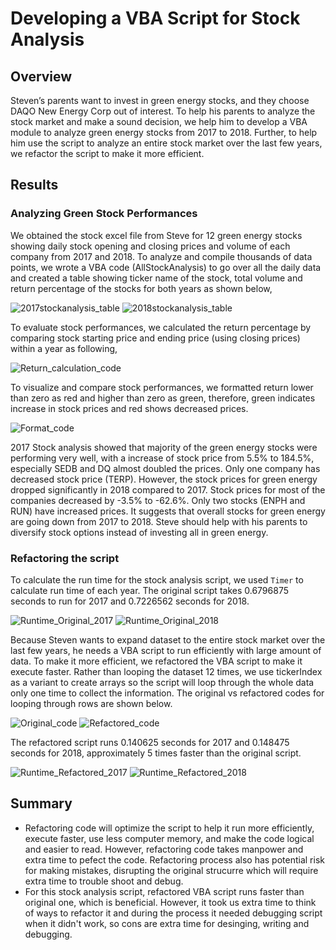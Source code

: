 # Developing a VBA Script for Stock Analysis
## Overview
Steven’s parents want to invest in green energy stocks, and they choose DAQO New Energy Corp out of interest. To help his parents to analyze the stock market and make a sound decision, we help him to develop a VBA module to analyze green energy stocks from 2017 to 2018. Further, to help him use the script to analyze an entire stock market over the last few years, we refactor the script to make it more efficient.
## Results
### Analyzing Green Stock Performances
We obtained the stock excel file from Steve for 12 green energy stocks showing daily stock opening and closing prices and volume of each company from 2017 and 2018. To analyze and compile thousands of data points, we wrote a VBA code (AllStockAnalysis) to go over all the daily data and created a table showing ticker name of the stock, total volume and return percentage of the stocks for both years as shown below,

![2017stockanalysis_table](/Resources/2017_stockanalysis.png)
![2018stockanalysis_table](/Resources/2018_stockanalysis.png)

To evaluate stock performances, we calculated the return percentage by comparing stock starting price and ending price (using closing prices)  within a year as following,

![Return_calculation_code](/Resources/Return.png)

To visualize and compare stock performances, we formatted return lower than zero as red and higher than zero as green, therefore, green indicates increase in stock prices and red shows decreased prices. 

![Format_code](/Resources/Format.png)

2017 Stock analysis showed that majority of the green energy stocks were performing very well, with a increase of stock price from 5.5% to 184.5%, especially SEDB and DQ almost doubled the prices. Only one company has decreased stock price (TERP). However, the stock prices for green energy dropped significantly in 2018 compared to 2017. Stock prices for most of the companies decreased by -3.5% to -62.6%. Only two stocks (ENPH and RUN) have increased prices. It suggests that overall stocks for green energy are going down from 2017 to 2018. Steve should help with his parents to diversify stock options instead of investing all in green energy. 

### Refactoring the script
To calculate the run time for the stock analysis script, we used  `Timer` to calculate run time of each year. The original script takes 0.6796875 seconds to run for 2017 and 0.7226562 seconds for 2018. 

![Runtime_Original_2017](/Resources/Original_2017.png)
![Runtime_Original_2018](/Resources/Original_2018.png)

Because Steven wants to expand dataset to the entire stock market over the last few years, he needs a VBA script to run efficiently with large amount of data. To make it more efficient, we refactored the VBA script to make it execute faster. Rather than looping the dataset 12 times,  we use tickerIndex as a variant to create arrays so the script will loop through the whole data only one time to collect the information. The original vs refactored codes for looping through rows are shown below.

![Original_code](/Resources/Original_code.png)
![Refactored_code](/Resources/Refactored_code.png)

The refactored script runs 0.140625 seconds for 2017 and 0.148475 seconds for 2018, approximately 5 times faster than the original script. 

![Runtime_Refactored_2017](/Resources/VBA_Challenge_2017.png)
![Runtime_Refactored_2018](/Resources/VBA_Challenge_2018.png)

## Summary
- Refactoring code will optimize the script to help it run more efficiently, execute faster, use less computer memory, and make the code logical and easier to read. However, refactoring code takes manpower and extra time to pefect the code. Refactoring process also has potential risk for making mistakes, disrupting the original strucurre which will require extra time to trouble shoot and debug. 
- For this stock analysis script, refactored VBA script runs faster than original one, which is beneficial. However, it took us extra time to think of ways to refactor it and during the process it needed debugging script when it didn't work, so cons are extra time for desinging, writing and debugging. 


